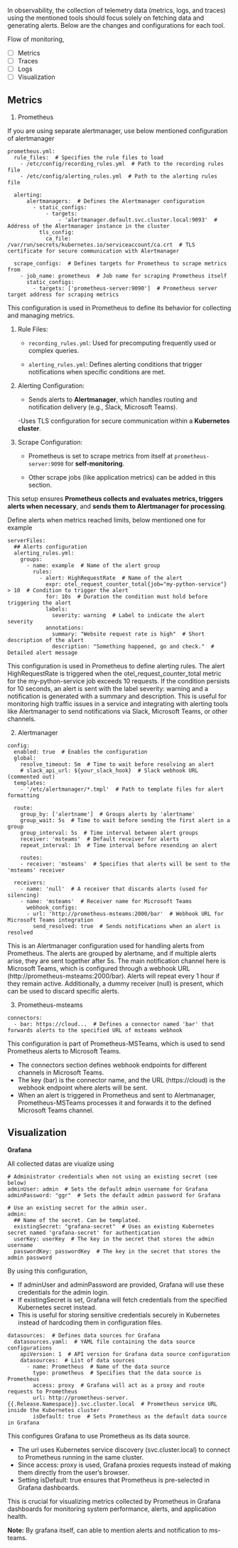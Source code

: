 In observability, the collection of telemetry data (metrics, logs, and traces) using the mentioned tools should focus solely on fetching data and generating alerts. Below are the changes and configurations for each tool.

Flow of monitoring,
- [ ] Metrics
- [ ] Traces
- [ ] Logs
- [ ] Visualization

## Metrics
1. Prometheus

If you are using separate alertmanager, use below mentioned configuration of alertmanager 
```
prometheus.yml:  
  rule_files:  # Specifies the rule files to load  
    - /etc/config/recording_rules.yml  # Path to the recording rules file  
    - /etc/config/alerting_rules.yml  # Path to the alerting rules file  

  alerting:  
      alertmanagers:  # Defines the Alertmanager configuration  
        - static_configs:  
            - targets:  
                - 'alertmanager.default.svc.cluster.local:9093'  # Address of the Alertmanager instance in the cluster  
          tls_config:  
            ca_file: /var/run/secrets/kubernetes.io/serviceaccount/ca.crt  # TLS certificate for secure communication with Alertmanager  

  scrape_configs:  # Defines targets for Prometheus to scrape metrics from  
    - job_name: prometheus  # Job name for scraping Prometheus itself  
      static_configs:  
        - targets: ['prometheus-server:9090']  # Prometheus server target address for scraping metrics  
```
This configuration is used in Prometheus to define its behavior for collecting and managing metrics.

1. Rule Files:

    - ```recording_rules.yml```: Used for precomputing frequently used or complex queries.

    - ```alerting_rules.yml```: Defines alerting conditions that trigger notifications when specific conditions are met.

2. Alerting Configuration:

    - Sends alerts to **Alertmanager**, which handles routing and notification delivery (e.g., Slack, Microsoft Teams).
    
    -Uses TLS configuration for secure communication within a **Kubernetes cluster**.

3. Scrape Configuration:

    - Prometheus is set to scrape metrics from itself at ```prometheus-server:9090``` for **self-monitoring**.
    
    - Other scrape jobs (like application metrics) can be added in this section.

This setup ensures **Prometheus collects and evaluates metrics, triggers alerts when necessary**, and **sends them to Alertmanager for processing**.

Define alerts when metrics reached limits, below mentioned one for example
```
serverFiles:
  ## Alerts configuration  
  alerting_rules.yml:  
    groups:  
      - name: example  # Name of the alert group  
        rules:  
          - alert: HighRequestRate  # Name of the alert  
            expr: otel_request_counter_total{job="my-python-service"} > 10  # Condition to trigger the alert  
            for: 10s  # Duration the condition must hold before triggering the alert  
            labels:  
              severity: warning  # Label to indicate the alert severity  
            annotations:  
              summary: "Website request rate is high"  # Short description of the alert  
              description: "Something happened, go and check."  # Detailed alert message  

```
This configuration is used in Prometheus to define alerting rules. The alert HighRequestRate is triggered when the otel_request_counter_total metric for the my-python-service job exceeds 10 requests. If the condition persists for 10 seconds, an alert is sent with the label severity: warning and a notification is generated with a summary and description. This is useful for monitoring high traffic issues in a service and integrating with alerting tools like Alertmanager to send notifications via Slack, Microsoft Teams, or other channels.

2. Alertmanager

```
config:  
  enabled: true  # Enables the configuration  
  global:  
    resolve_timeout: 5m  # Time to wait before resolving an alert  
    # slack_api_url: ${your_slack_hook}  # Slack webhook URL (commented out)  
  templates:  
    - '/etc/alertmanager/*.tmpl'  # Path to template files for alert formatting  

  route:  
    group_by: ['alertname']  # Groups alerts by 'alertname'  
    group_wait: 5s  # Time to wait before sending the first alert in a group  
    group_interval: 5s  # Time interval between alert groups  
    receiver: 'msteams'  # Default receiver for alerts  
    repeat_interval: 1h  # Time interval before resending an alert  

    routes:  
    - receiver: 'msteams'  # Specifies that alerts will be sent to the 'msteams' receiver  

  receivers:  
    - name: 'null'  # A receiver that discards alerts (used for silencing)  
    - name: 'msteams'  # Receiver name for Microsoft Teams  
      webhook_configs:  
      - url: 'http://prometheus-msteams:2000/bar'  # Webhook URL for Microsoft Teams integration  
        send_resolved: true  # Sends notifications when an alert is resolved  

```
This is an Alertmanager configuration used for handling alerts from Prometheus. The alerts are grouped by alertname, and if multiple alerts arise, they are sent together after 5s. The main notification channel here is Microsoft Teams, which is configured through a webhook URL (http://prometheus-msteams:2000/bar). Alerts will repeat every 1 hour if they remain active. Additionally, a dummy receiver (null) is present, which can be used to discard specific alerts.

3. Prometheus-msteams
```
connectors:  
  - bar: https://cloud...  # Defines a connector named 'bar' that forwards alerts to the specified URL of msteams webhook  
```

This configuration is part of Prometheus-MSTeams, which is used to send Prometheus alerts to Microsoft Teams.

- The connectors section defines webhook endpoints for different channels in Microsoft Teams.
- The key (bar) is the connector name, and the URL (https://cloud) is the webhook endpoint where alerts will be sent.
- When an alert is triggered in Prometheus and sent to Alertmanager, Prometheus-MSTeams processes it and forwards it to the defined         Microsoft Teams channel.

## Visualization

**Grafana**

All collected datas are viualize using 

```
# Administrator credentials when not using an existing secret (see below)
adminUser: admin  # Sets the default admin username for Grafana
adminPassword: "ggr"  # Sets the default admin password for Grafana

# Use an existing secret for the admin user.
admin:
  ## Name of the secret. Can be templated.
  existingSecret: "grafana-secret"  # Uses an existing Kubernetes secret named 'grafana-secret' for authentication  
  userKey: userKey  # The key in the secret that stores the admin username  
  passwordKey: passwordKey  # The key in the secret that stores the admin password  
```

By using this configuration,

- If adminUser and adminPassword are provided, Grafana will use these credentials for the admin login.
- If existingSecret is set, Grafana will fetch credentials from the specified Kubernetes secret instead.
- This is useful for storing sensitive credentials securely in Kubernetes instead of hardcoding them in configuration files.

```
datasources:  # Defines data sources for Grafana  
  datasources.yaml:  # YAML file containing the data source configurations  
    apiVersion: 1  # API version for Grafana data source configuration  
    datasources:  # List of data sources  
      - name: Prometheus  # Name of the data source  
        type: prometheus  # Specifies that the data source is Prometheus  
        access: proxy  # Grafana will act as a proxy and route requests to Prometheus  
        url: http://prometheus-server.{{.Release.Namespace}}.svc.cluster.local  # Prometheus service URL inside the Kubernetes cluster  
        isDefault: true  # Sets Prometheus as the default data source in Grafana  
```
This configures Grafana to use Prometheus as its data source.

- The url uses Kubernetes service discovery (svc.cluster.local) to connect to Prometheus running in the same cluster.
- Since access: proxy is used, Grafana proxies requests instead of making them directly from the user’s browser.
- Setting isDefault: true ensures that Prometheus is pre-selected in Grafana dashboards.

This is crucial for visualizing metrics collected by Prometheus in Grafana dashboards for monitoring system performance, alerts, and application health.

__Note:__ By grafana itself, can able to mention alerts and notification to ms-teams.

